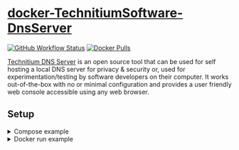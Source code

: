 # [docker-TechnitiumSoftware-DnsServer](https://github.com/Roxedus/docker-TS-DnsServer)

[![GitHub Workflow Status](https://img.shields.io/github/workflow/status/Roxedus/docker-ts-dnsserver/Build%20Image?style=flat?logo=github)](https://github.com/Roxedus/docker-ts-dnsserver/actions?query=workflow%3A%22Build+Image%22)
[![Docker Pulls](https://img.shields.io/docker/pulls/roxedus/ts-dnsserver?logo=docker)](https://hub.docker.com/r/roxedus/ts-dnsserver/)

[Technitium DNS Server](https://github.com/TechnitiumSoftware/DnsServer) is an open source tool that can be used for self hosting a local DNS server for privacy & security or, used for experimentation/testing by software developers on their computer. It works out-of-the-box with no or minimal configuration and provides a user friendly web console accessible using any web browser.

## Setup

<details>
  <summary>Compose example</summary>

```yml
  dnsserver:
    container_name: ts-dnsserver
    image: galihcupu/ts-dnsserver:latest
    ports:
      - 53:53/udp
      - 5380:5380
    volumes:
      - ${PWD}/ts-dnsserver:/config
    environment:
      - PUID=1000
      - PGID=1000
```

</details>
<details>
  <summary>Docker run example</summary>

```bash
docker run -p 53:53/udp -p 5380:5380 -v ${PWD}/ts-dnsserver:/config -e PUID=1000 -e PGID=1000 galihcupu/ts-dnsserver:latest
```

</details>
